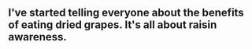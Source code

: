 ## I've started telling everyone about the benefits of eating dried grapes. It's all about raisin awareness.